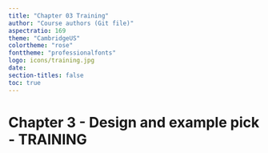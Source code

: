 ```yaml
---
title: "Chapter 03 Training"
author: "Course authors (Git file)"
aspectratio: 169
theme: "CambridgeUS"
colortheme: "rose"
fonttheme: "professionalfonts"
logo: icons/training.jpg
date:
section-titles: false
toc: true
---
```


# Chapter 3 - Design and example pick - TRAINING
